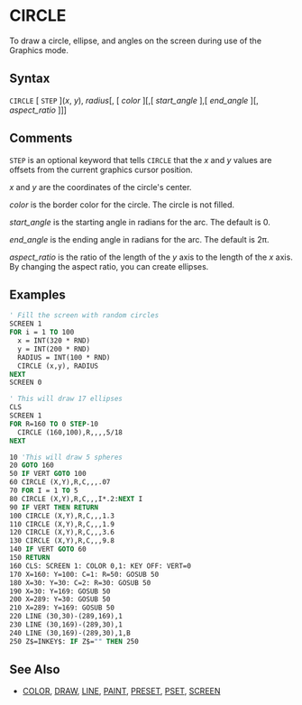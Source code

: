 # CIRCLE

To draw a circle, ellipse, and angles on the screen during use of the Graphics mode.

## Syntax

`CIRCLE` [ `STEP` ](*x*, *y*), *radius*[, [ *color* ][,[ *start_angle* ],[ *end_angle* ][, *aspect_ratio* ]]]

## Comments

`STEP` is an optional keyword that tells `CIRCLE` that the *x* and *y* values are offsets from the current graphics cursor position.

*x* and *y* are the coordinates of the circle's center.

*color* is the border color for the circle. The circle is not filled.

*start_angle* is the starting angle in radians for the arc. The default is 0.

*end_angle* is the ending angle in radians for the arc. The default is 2π.

*aspect_ratio* is the ratio of the length of the *y* axis to the length of the *x* axis. By changing the aspect ratio, you can create ellipses.

## Examples

```vb
' Fill the screen with random circles
SCREEN 1
FOR i = 1 TO 100
  x = INT(320 * RND)
  y = INT(200 * RND)
  RADIUS = INT(100 * RND)
  CIRCLE (x,y), RADIUS
NEXT
SCREEN 0
```

```vb
' This will draw 17 ellipses
CLS
SCREEN 1
FOR R=160 TO 0 STEP-10
  CIRCLE (160,100),R,,,,5/18
NEXT
```

```vb
10 'This will draw 5 spheres
20 GOTO 160
50 IF VERT GOTO 100
60 CIRCLE (X,Y),R,C,,,.07
70 FOR I = 1 TO 5
80 CIRCLE (X,Y),R,C,,,I*.2:NEXT I
90 IF VERT THEN RETURN
100 CIRCLE (X,Y),R,C,,,1.3
110 CIRCLE (X,Y),R,C,,,1.9
120 CIRCLE (X,Y),R,C,,,3.6
130 CIRCLE (X,Y),R,C,,,9.8
140 IF VERT GOTO 60
150 RETURN
160 CLS: SCREEN 1: COLOR 0,1: KEY OFF: VERT=0
170 X=160: Y=100: C=1: R=50: GOSUB 50
180 X=30: Y=30: C=2: R=30: GOSUB 50
190 X=30: Y=169: GOSUB 50
200 X=289: Y=30: GOSUB 50
210 X=289: Y=169: GOSUB 50
220 LINE (30,30)-(289,169),1
230 LINE (30,169)-(289,30),1
240 LINE (30,169)-(289,30),1,B
250 Z$=INKEY$: IF Z$="" THEN 250
```

## See Also

- [COLOR](COLOR), [DRAW](DRAW), [LINE](LINE), [PAINT](PAINT), [PRESET](PRESET), [PSET](PSET), [SCREEN](SCREEN)
